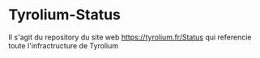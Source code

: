 # Tyrolium-Status

Il s'agit du repository du site web https://tyrolium.fr/Status qui referencie toute l'infractructure de Tyrolium

